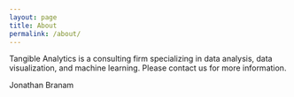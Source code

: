 ```yaml
---
layout: page
title: About
permalink: /about/
---
```


Tangible Analytics is a consulting firm specializing in data analysis, data
visualization, and machine learning. Please contact us for more information.

Jonathan Branam

